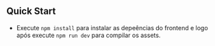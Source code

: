 ## Quick Start

* Execute `npm install` para instalar as depeências do frontend e logo após execute `npm run dev` para compilar os assets.
